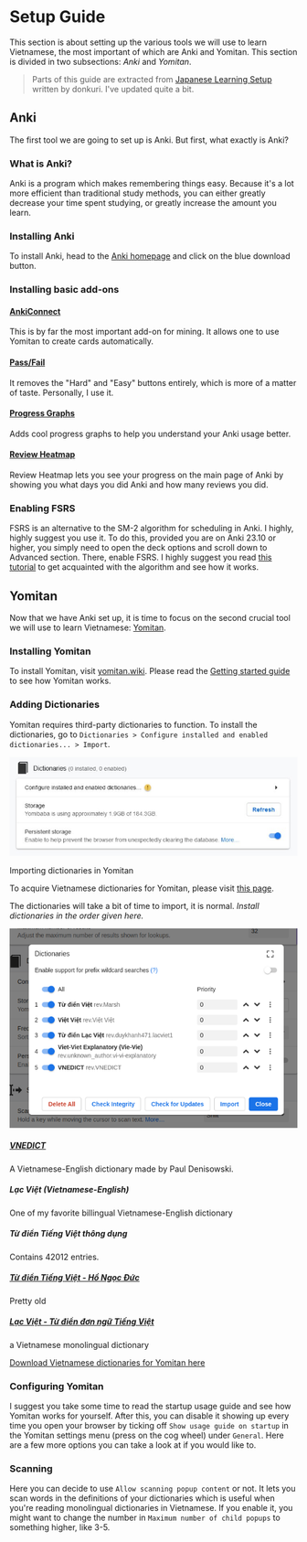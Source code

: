 # Setup Guide

This section is about setting up the various tools we will use to learn Vietnamese, the most important of which are Anki and Yomitan. This section is divided in two subsections: *Anki* and *Yomitan*.

> Parts of this guide are extracted from [Japanese Learning Setup](https://donkuri.github.io/learn-japanese/setup) written by donkuri. I've updated quite a bit.

## Anki
The first tool we are going to set up is Anki. But first, what exactly is Anki?

### What is Anki?
Anki is a program which makes remembering things easy. Because it's a lot more efficient than traditional study methods, you can either greatly decrease your time spent studying, or greatly increase the amount you learn.

### Installing Anki
To install Anki, head to the [Anki homepage](https://apps.ankiweb.net/) and click on the blue download button.

### Installing basic add-ons

#### [AnkiConnect](https://ankiweb.net/shared/info/2055492159)

This is by far the most important add-on for mining. It allows one to use Yomitan to create cards automatically.

#### [Pass/Fail](https://ankiweb.net/shared/info/876946123)

It removes the "Hard" and "Easy" buttons entirely, which is more of a matter of taste. Personally, I use it.

#### [Progress Graphs](https://ankiweb.net/shared/info/266436365)

Adds cool progress graphs to help you understand your Anki usage better.

#### [Review Heatmap](https://ankiweb.net/shared/info/1771074083)

Review Heatmap lets you see your progress on the main page of Anki by showing you what days you did Anki and how many reviews you did.

### Enabling FSRS

FSRS is an alternative to the SM-2 algorithm for scheduling in Anki. I highly, highly suggest you use it. To do this, provided you are on Anki 23.10 or higher, you simply need to open the deck options and scroll down to Advanced section. There, enable FSRS. I highly suggest you read [this tutorial](https://github.com/open-spaced-repetition/fsrs4anki/blob/main/docs/tutorial.md) to get acquainted with the algorithm and see how it works.

## Yomitan

Now that we have Anki set up, it is time to focus on the second crucial tool we will use to learn Vietnamese: [Yomitan](https://github.com/themoeway/yomitan).

### Installing Yomitan
To install Yomitan, visit [yomitan.wiki](https://yomitan.wiki/). Please read the [Getting started guide](https://yomitan.wiki/getting-started/) to see how Yomitan works.

### Adding Dictionaries

Yomitan requires third-party dictionaries to function. To install the dictionaries, go to `Dictionaries > Configure installed and enabled dictionaries... > Import`.

![Dictionaries](img/setup/dictionaries.png)

Importing dictionaries in Yomitan

To acquire Vietnamese dictionaries for Yomitan, please visit [this page](https://thu-tram.github.io/viet-yomitan/).

The dictionaries will take a bit of time to import, it is normal. *Install dictionaries in the order given here.*

![list](img/setup/list.png)


##### [VNEDICT](http://www.denisowski.org/Vietnamese/vnedict_readme.htm)
A Vietnamese-English dictionary made by Paul Denisowski.

##### Lạc Việt (Vietnamese-English)
One of my favorite billingual Vietnamese-English dictionary

##### Từ điển Tiếng Việt thông dụng
Contains 42012 entries.

##### [Từ điển Tiếng Việt - Hồ Ngọc Đức](https://www.informatik.uni-leipzig.de/~duc/Dict/install.html)
Pretty old

##### [Lạc Việt - Từ điển đơn ngữ Tiếng Việt](https://tratu.coviet.vn/hoc-tieng-anh/tu-dien/lac-viet/V-V/)
a Vietnamese monolingual dictionary

[Download Vietnamese dictionaries for Yomitan here](https://thu-tram.github.io/viet-yomitan/)

### Configuring Yomitan

I suggest you take some time to read the startup usage guide and see how Yomitan works for yourself. After this, you can disable it showing up every time you open your browser by ticking off `Show usage guide on startup` in the Yomitan settings menu (press on the cog wheel) under `General`. Here are a few more options you can take a look at if you would like to.

### Scanning

Here you can decide to use `Allow scanning popup content` or not. It lets you scan words in the definitions of your dictionaries which is useful when you're reading monolingual dictionaries in Vietnamese. If you enable it, you might want to change the number in `Maximum number of child popups` to something higher, like 3-5.
